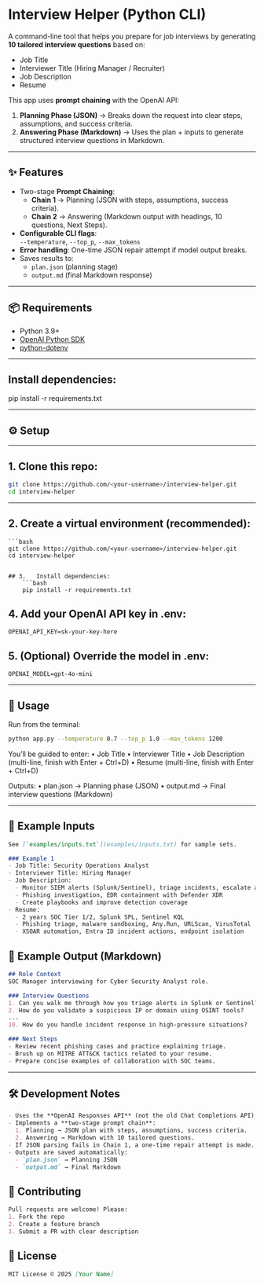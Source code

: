 # Interview Helper (Python CLI)

A command-line tool that helps you prepare for job interviews by generating **10 tailored interview questions** based on:

- Job Title  
- Interviewer Title (Hiring Manager / Recruiter)  
- Job Description  
- Resume  

This app uses **prompt chaining** with the OpenAI API:  
1. **Planning Phase (JSON)** → Breaks down the request into clear steps, assumptions, and success criteria.  
2. **Answering Phase (Markdown)** → Uses the plan + inputs to generate structured interview questions in Markdown.

---

## ✨ Features
- Two-stage **Prompt Chaining**:
  - **Chain 1** → Planning (JSON with steps, assumptions, success criteria).
  - **Chain 2** → Answering (Markdown output with headings, 10 questions, Next Steps).
- **Configurable CLI flags**:  
  `--temperature`, `--top_p`, `--max_tokens`
- **Error handling**: One-time JSON repair attempt if model output breaks.
- Saves results to:
  - `plan.json` (planning stage)  
  - `output.md` (final Markdown response)

---

## 📦 Requirements
- Python 3.9+
- [OpenAI Python SDK](https://pypi.org/project/openai/)
- [python-dotenv](https://pypi.org/project/python-dotenv/)

---

## Install dependencies:

pip install -r requirements.txt

---

## ⚙️ Setup

---

## 1. Clone this repo:
   ```bash
   git clone https://github.com/<your-username>/interview-helper.git
   cd interview-helper
```
---

## 2.	Create a virtual environment (recommended):
    ```bash
    git clone https://github.com/<your-username>/interview-helper.git
    cd interview-helper
```

## 3.	Install dependencies:
    ```bash
    pip install -r requirements.txt
```

## 4.	Add your OpenAI API key in .env:
    OPENAI_API_KEY=sk-your-key-here


## 5.	(Optional) Override the model in .env:
    OPENAI_MODEL=gpt-4o-mini

---


## 🚀 Usage

Run from the terminal:

```bash
python app.py --temperature 0.7 --top_p 1.0 --max_tokens 1200
```

You’ll be guided to enter:
	•	Job Title
	•	Interviewer Title
	•	Job Description (multi-line, finish with Enter + Ctrl+D)
	•	Resume (multi-line, finish with Enter + Ctrl+D)

Outputs:
	•	plan.json → Planning phase (JSON)
	•	output.md → Final interview questions (Markdown)

---

## 📂 Example Inputs
```markdown
See [`examples/inputs.txt`](examples/inputs.txt) for sample sets.

### Example 1
- Job Title: Security Operations Analyst  
- Interviewer Title: Hiring Manager  
- Job Description:
  - Monitor SIEM alerts (Splunk/Sentinel), triage incidents, escalate as needed
  - Phishing investigation, EDR containment with Defender XDR
  - Create playbooks and improve detection coverage  
- Resume:
  - 2 years SOC Tier 1/2, Splunk SPL, Sentinel KQL
  - Phishing triage, malware sandboxing, Any.Run, URLScan, VirusTotal
  - XSOAR automation, Entra ID incident actions, endpoint isolation
```

## 📄 Example Output (Markdown)
```markdown
## Role Context
SOC Manager interviewing for Cyber Security Analyst role.

### Interview Questions
1. Can you walk me through how you triage alerts in Splunk or Sentinel?
2. How do you validate a suspicious IP or domain using OSINT tools?
...
10. How do you handle incident response in high-pressure situations?

### Next Steps
- Review recent phishing cases and practice explaining triage.
- Brush up on MITRE ATT&CK tactics related to your resume.
- Prepare concise examples of collaboration with SOC teams.
```
---

## 🛠 Development Notes
```markdown
- Uses the **OpenAI Responses API** (not the old Chat Completions API).
- Implements a **two-stage prompt chain**:
  1. Planning → JSON plan with steps, assumptions, success criteria.
  2. Answering → Markdown with 10 tailored questions.
- If JSON parsing fails in Chain 1, a one-time repair attempt is made.
- Outputs are saved automatically:
  - `plan.json` → Planning JSON
  - `output.md` → Final Markdown
```

## 🤝 Contributing
```markdown
Pull requests are welcome! Please:
1. Fork the repo
2. Create a feature branch
3. Submit a PR with clear description
```

## 📜 License
```markdown
MIT License © 2025 [Your Name]
```









    
  
